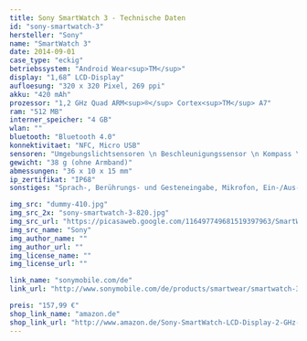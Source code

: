 ```yaml
---
title: Sony SmartWatch 3 - Technische Daten
id: "sony-smartwatch-3"
hersteller: "Sony"
name: "SmartWatch 3"
date: 2014-09-01
case_type: "eckig"
betriebssystem: "Android Wear<sup>TM</sup>"
display: "1,68” LCD-Display"
aufloesung: "320 x 320 Pixel, 269 ppi"
akku: "420 mAh"
prozessor: "1,2 GHz Quad ARM<sup>®</sup> Cortex<sup>TM</sup> A7"
ram: "512 MB"
interner_speicher: "4 GB"
wlan: ""
bluetooth: "Bluetooth 4.0"
konnektivitaet: "NFC, Micro USB"
sensoren: "Umgebungslichtsensoren \n Beschleunigungssensor \n Kompass \n Gyroskop \n GPS"
gewicht: "38 g (ohne Armband)"
abmessungen: "36 x 10 x 15 mm"
ip_zertifikat: "IP68"
sonstiges: "Sprach-, Berührungs- und Gesteneingabe, Mikrofon, Ein-/Aus-/Aufwach-Taste"

img_src: "dummy-410.jpg"
img_src_2x: "sony-smartwatch-3-820.jpg"
img_src_url: "https://picasaweb.google.com/116497749681519397963/SmartWearExperience"
img_src_name: "Sony"
img_author_name: ""
img_author_url: ""
img_license_name: ""
img_license_url: ""

link_name: "sonymobile.com/de"
link_url: "http://www.sonymobile.com/de/products/smartwear/smartwatch-3-swr50/"

preis: "157,99 €"
shop_link_name: "amazon.de"
shop_link_url: "http://www.amazon.de/Sony-SmartWatch-LCD-Display-2-GHz-Quad-Core-Prozessor-Android-Schwarz/dp/B00N9OAQI0"
---
```

